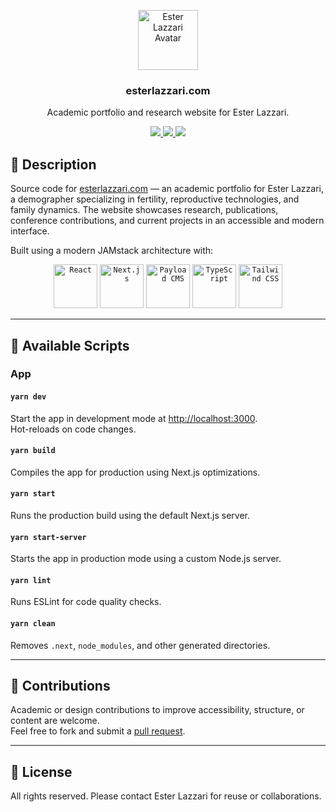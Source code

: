 <p align="center">
  <img src="https://esterlazzari.com/avatar.png" height="96px" width="96px" alt="Ester Lazzari Avatar"/>
  <br/>
  <h3 align="center">esterlazzari.com</h3>
  <p align="center">Academic portfolio and research website for Ester Lazzari.</p>
</p>

<p align="center">
  <a href="../../actions">
    <img src="https://img.shields.io/github/actions/workflow/status/esterlazzari/portfolio/main.yml?branch=main&style=flat-square" />
  </a>
  <a href="../../issues">
    <img src="https://img.shields.io/github/issues/esterlazzari/portfolio.svg?style=flat-square" />
  </a>
  <a href="../../pulls">
    <img src="https://img.shields.io/github/issues-pr/esterlazzari/portfolio.svg?style=flat-square" />
  </a>
</p>

## 🧾 Description

Source code for [esterlazzari.com](https://esterlazzari.com) — an academic portfolio for Ester Lazzari, a demographer specializing in fertility, reproductive technologies, and family dynamics. The website showcases research, publications, conference contributions, and current projects in an accessible and modern interface.

Built using a modern JAMstack architecture with:

<div align="center">
 <code><img width="70" src="https://user-images.githubusercontent.com/25181517/183897015-94a058a6-b86e-4e42-a37f-bf92061753e5.png" alt="React" title="React"/></code>
 <code><img width="70" src="https://github.com/marwin1991/profile-technology-icons/assets/136815194/5f8c622c-c217-4649-b0a9-7e0ee24bd704" alt="Next.js" title="Next.js"/></code>
   <code><img width="70" src="https://i.imgur.com/i6ruAIh.png" alt="Payload CMS" title="Payload CMS"/></code>
 <code><img width="70" src="https://user-images.githubusercontent.com/25181517/183890598-19a0ac2d-e88a-4005-a8df-1ee36782fde1.png" alt="TypeScript" title="TypeScript"/></code>
 <code><img width="70" src="https://user-images.githubusercontent.com/860434/241059246-cd41613c-23fd-4e11-92a6-927f72b7e872.png" alt="Tailwind CSS" title="Tailwind CSS"/></code>
</div>

---

## 🚀 Available Scripts

### App

#### `yarn dev`

Start the app in development mode at [http://localhost:3000](http://localhost:3000).<br />
Hot-reloads on code changes.

#### `yarn build`

Compiles the app for production using Next.js optimizations.

#### `yarn start`

Runs the production build using the default Next.js server.

#### `yarn start-server`

Starts the app in production mode using a custom Node.js server.

#### `yarn lint`

Runs ESLint for code quality checks.

#### `yarn clean`

Removes `.next`, `node_modules`, and other generated directories.

---

## 🤝 Contributions

Academic or design contributions to improve accessibility, structure, or content are welcome.<br />
Feel free to fork and submit a [pull request](../../pulls).

---

## 📜 License

All rights reserved. Please contact Ester Lazzari for reuse or collaborations.
